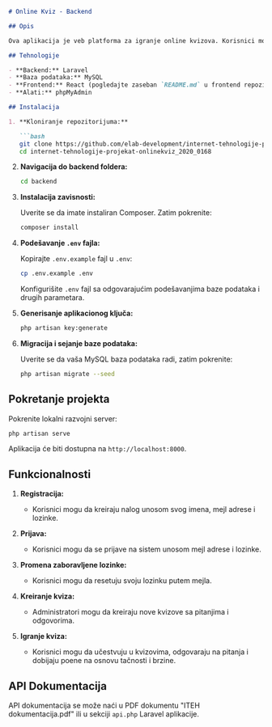 ```markdown
# Online Kviz - Backend

## Opis

Ova aplikacija je veb platforma za igranje online kvizova. Korisnici mogu igrati kvizove u privatnim i javnim sobama. Administratori imaju mogućnost kreiranja sopstvenih soba. Poeni se dodeljuju na osnovu tačnosti i brzine odgovora. Uz pomoć soketa omogućen je uvid u broj korisnika koji su već odgovorili na pitanje i onih koji još uvek razmišljaju.

## Tehnologije

- **Backend:** Laravel
- **Baza podataka:** MySQL
- **Frontend:** React (pogledajte zaseban `README.md` u frontend repozitorijumu)
- **Alati:** phpMyAdmin

## Instalacija

1. **Kloniranje repozitorijuma:**

   ```bash
   git clone https://github.com/elab-development/internet-tehnologije-projekat-onlinekviz_2020_0168.git
   cd internet-tehnologije-projekat-onlinekviz_2020_0168
   ```

2. **Navigacija do backend foldera:**

   ```bash
   cd backend
   ```

3. **Instalacija zavisnosti:**

   Uverite se da imate instaliran Composer. Zatim pokrenite:

   ```bash
   composer install
   ```

4. **Podešavanje `.env` fajla:**

   Kopirajte `.env.example` fajl u `.env`:

   ```bash
   cp .env.example .env
   ```

   Konfigurišite `.env` fajl sa odgovarajućim podešavanjima baze podataka i drugih parametara.

5. **Generisanje aplikacionog ključa:**

   ```bash
   php artisan key:generate
   ```

6. **Migracija i sejanje baze podataka:**

   Uverite se da vaša MySQL baza podataka radi, zatim pokrenite:

   ```bash
   php artisan migrate --seed
   ```

## Pokretanje projekta

Pokrenite lokalni razvojni server:

```bash
php artisan serve
```

Aplikacija će biti dostupna na `http://localhost:8000`.

## Funkcionalnosti

1. **Registracija:**
   - Korisnici mogu da kreiraju nalog unosom svog imena, mejl adrese i lozinke.
   
2. **Prijava:**
   - Korisnici mogu da se prijave na sistem unosom mejl adrese i lozinke.
   
3. **Promena zaboravljene lozinke:**
   - Korisnici mogu da resetuju svoju lozinku putem mejla.

4. **Kreiranje kviza:**
   - Administratori mogu da kreiraju nove kvizove sa pitanjima i odgovorima.
   
5. **Igranje kviza:**
   - Korisnici mogu da učestvuju u kvizovima, odgovaraju na pitanja i dobijaju poene na osnovu tačnosti i brzine.

## API Dokumentacija

API dokumentacija se može naći u PDF dokumentu "ITEH dokumentacija.pdf" ili u sekciji `api.php` Laravel aplikacije.
```